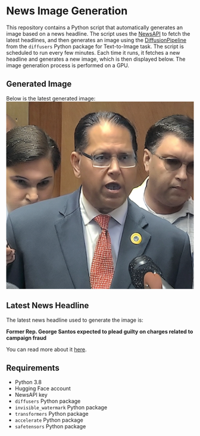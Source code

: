# News Image Generation
This repository contains a Python script that automatically generates an image based on a news headline. The script uses the [NewsAPI](https://newsapi.org/) to fetch the latest headlines, and then generates an image using the [DiffusionPipeline](https://github.com/huggingface/diffusers) from the `diffusers` Python package for Text-to-Image task.
The script is scheduled to run every few minutes. Each time it runs, it fetches a new headline and generates a new image, which is then displayed below. The image generation process is performed on a GPU.

## Generated Image
Below is the latest generated image:
![Generated Image](image.png)

## Latest News Headline
The latest news headline used to generate the image is:

**Former Rep. George Santos expected to plead guilty on charges related to campaign fraud**

You can read more about it [here](https://news.google.com/rss/articles/CBMiqgFBVV95cUxPSDFuMFRvOHpSSWtUVkpXeUZnWHFuZ2YtX1BkdDVYN0RMVjhBTXlwY3ZDb01fNFhSOGgyQmFRNVVIOG5FZmNfc3hEbXFaUnRteEFLVjdqZ1dHUjB2ZkRJR0VCWGI5V3NwN3dITDNLTWlydjVyOVFPa0lLdGZtOUJmX2ZJRVRDRXdGQmN5a292cnR6ZlRXaUJHSUk0RVFwY1A0WlBVcGUxMmtad9IBVkFVX3lxTE5XLTRfVGx4RGpSLTVOUWdIUUZuVUhOQkxiRGpHYTVKZkdpdExDRnVJVTJ6MWlGTWRsM3d3b0Y2d3NSamhyX19ZRGtWdEFaZWVLNTlrSGxR?oc=5).

## Requirements
- Python 3.8
- Hugging Face account
- NewsAPI key
- `diffusers` Python package
- `invisible_watermark` Python package
- `transformers` Python package
- `accelerate` Python package
- `safetensors` Python package

